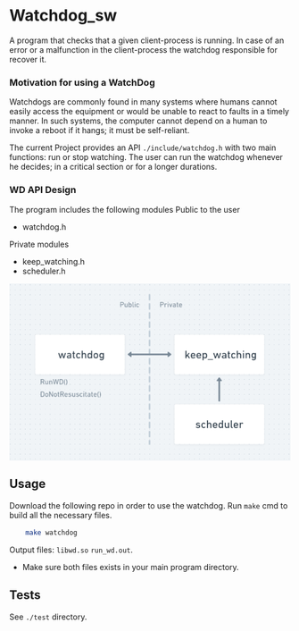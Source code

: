 # Watchdog_sw
A program that checks that a given client-process is running. In case of an error or a malfunction in the client-process the watchdog responsible for recover it.


### Motivation for using a WatchDog
Watchdogs are commonly found in many systems where humans cannot easily access the equipment or would be unable to react to faults in a timely manner. In such systems, the computer cannot depend on a human to invoke a reboot if it hangs; it must be self-reliant.

The current Project provides an API `./include/watchdog.h` with two main functions: run or stop watching. The user can run the watchdog whenever he decides; in a critical section or for a longer durations.


### WD API Design
The program includes the following modules
Public to the user
- watchdog.h

Private modules
- keep_watching.h
- scheduler.h

<img src="https://github.com/liadraz/Watchdog_sw/blob/main/docs_info/modules.png?raw=true" align="center">




## Usage
Download the following repo in order to use the watchdog.
Run `make` cmd to build all the necessary files.

```bash
    make watchdog
```

Output files: `libwd.so` `run_wd.out`.

* Make sure both files exists in your main program directory.



## Tests
See `./test` directory.

